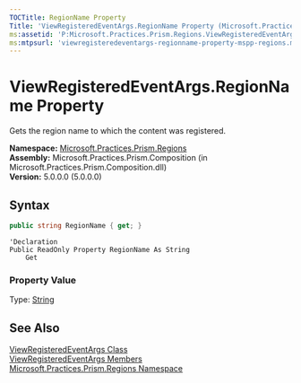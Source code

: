 ```yaml
---
TOCTitle: RegionName Property
Title: 'ViewRegisteredEventArgs.RegionName Property (Microsoft.Practices.Prism.Regions)'
ms:assetid: 'P:Microsoft.Practices.Prism.Regions.ViewRegisteredEventArgs.RegionName'
ms:mtpsurl: 'viewregisteredeventargs-regionname-property-mspp-regions.md'
---
```


# ViewRegisteredEventArgs.RegionName Property

Gets the region name to which the content was registered.

**Namespace:** [Microsoft.Practices.Prism.Regions](/patterns-practices/reference/mspp-regions-namespace)<br/>
**Assembly:** Microsoft.Practices.Prism.Composition (in Microsoft.Practices.Prism.Composition.dll)<br/>
**Version:** 5.0.0.0 (5.0.0.0)

## Syntax

```C#
public string RegionName { get; }
```

```VB
'Declaration
Public ReadOnly Property RegionName As String
	Get
```

### Property Value
Type: [String](http://msdn.microsoft.com/en-us/library/s1wwdcbf)

## See Also

[ViewRegisteredEventArgs Class](/patterns-practices/reference/viewregisteredeventargs-class-mspp-regions)<br/>
[ViewRegisteredEventArgs Members](/patterns-practices/reference/viewregisteredeventargs-members-mspp-regions)<br/>
[Microsoft.Practices.Prism.Regions Namespace](/patterns-practices/reference/mspp-regions-namespace)
